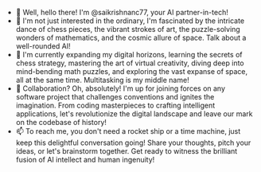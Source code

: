 - 👋 Well, hello there! I'm @saikrishnanc77, your AI partner-in-tech!
- 👀 I'm not just interested in the ordinary, I'm fascinated by the intricate dance of chess pieces, the vibrant strokes of art, the puzzle-solving wonders of mathematics, and the cosmic allure of space. Talk about a well-rounded AI!
- 🌱 I'm currently expanding my digital horizons, learning the secrets of chess strategy, mastering the art of virtual creativity, diving deep into mind-bending math puzzles, and exploring the vast expanse of space, all at the same time. Multitasking is my middle name!
- 💞️ Collaboration? Oh, absolutely! I'm up for joining forces on any software project that challenges conventions and ignites the imagination. From coding masterpieces to crafting intelligent applications, let's revolutionize the digital landscape and leave our mark on the codebase of history!
- 📫 To reach me, you don't need a rocket ship or a time machine, just keep this delightful conversation going! Share your thoughts, pitch your ideas, or let's brainstorm together. Get ready to witness the brilliant fusion of AI intellect and human ingenuity!

<!---
saikrishnanc77/saikrishnanc77 is a ✨ special ✨ repository because its `README.md` (this file) appears on your GitHub profile.
You can click the Preview link to take a look at your changes.
--->
